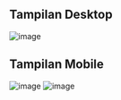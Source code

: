 ## Tampilan Desktop
![image](https://user-images.githubusercontent.com/106642549/209116336-d6869182-b934-407e-841c-0199ea279195.png)

## Tampilan Mobile
![image](https://user-images.githubusercontent.com/106642549/209116571-7f14257d-5873-41e9-adeb-05d9e51b68ec.png)
![image](https://user-images.githubusercontent.com/106642549/209116660-d84bbd81-6e6a-4ebb-8922-1cab750f8e0a.png)
